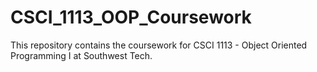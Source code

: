 # CSCI_1113_OOP_Coursework

This repository contains the coursework for CSCI 1113 - Object Oriented Programming I at Southwest Tech.
